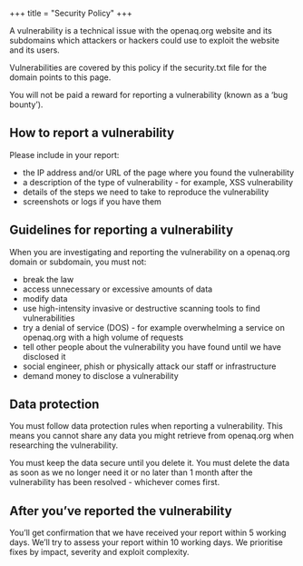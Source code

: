 +++
title = "Security Policy"
+++

A vulnerability is a technical issue with the openaq.org website and its subdomains which attackers or hackers could use to exploit the website and its users.

Vulnerabilities are covered by this policy if the security.txt file for the domain points to this page.

You will not be paid a reward for reporting a vulnerability (known as a ‘bug bounty’).

## How to report a vulnerability

Please include in your report:

* the IP address and/or URL of the page where you found the vulnerability
* a description of the type of vulnerability - for example, XSS vulnerability
* details of the steps we need to take to reproduce the vulnerability
* screenshots or logs if you have them

## Guidelines for reporting a vulnerability


When you are investigating and reporting the vulnerability on a openaq.org domain or subdomain, you must not:

* break the law
* access unnecessary or excessive amounts of data
* modify data
* use high-intensity invasive or destructive scanning tools to find vulnerabilities
* try a denial of service (DOS) - for example overwhelming a service on openaq.org with a high volume of requests
* tell other people about the vulnerability you have found until we have disclosed it
* social engineer, phish or physically attack our staff or infrastructure
* demand money to disclose a vulnerability

## Data protection

You must follow data protection rules when reporting a vulnerability. This means you cannot share any data you might retrieve from openaq.org when researching the vulnerability.

You must keep the data secure until you delete it. You must delete the data as soon as we no longer need it or no later than 1 month after the vulnerability has been resolved - whichever comes first.

## After you’ve reported the vulnerability

You’ll get confirmation that we have received your report within 5 working days. We’ll try to assess your report within 10 working days. We prioritise fixes by impact, severity and exploit complexity.

